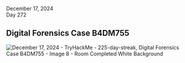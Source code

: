 December 17, 2024<br>
Day 272<br>

<h2>Digital Forensics Case B4DM755</h2>

![December 17, 2024  - TryHackMe - 225-day-streak,  Digital Forensics Case B4DM755 - Image 8 - Room Completed White Background](https://github.com/user-attachments/assets/46c0abdb-4945-42d0-b85e-2d6ad2fc952c)
